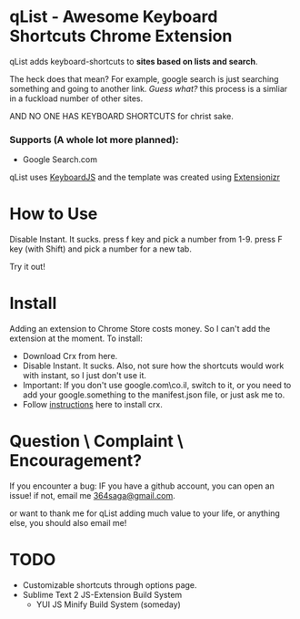 qList - Awesome Keyboard Shortcuts Chrome Extension
===========

qList adds keyboard-shortcuts to **sites based on lists and search**.

The heck does that mean?
For example, google search is just searching something and going to another link.
*Guess what?* this process is a simliar in a fuckload number of other sites.

AND NO ONE HAS KEYBOARD SHORTCUTS for christ sake.

### Supports (A whole lot more planned):
 - Google Search.com

qList uses [KeyboardJS](http://robertwhurst.github.io/KeyboardJS/) and the template was created using [Extensionizr](http://extensionizr.com)

How to Use
==========
Disable Instant. It sucks.
press f key and pick a number from 1-9.
press F key (with Shift) and pick a number for a new tab.

Try it out!

Install
====
Adding an extension to Chrome Store costs money. So I can't add the extension at the moment. To install:
- Download Crx from here.
- Disable Instant. It sucks. Also, not sure how the shortcuts would work with instant, so I just don't use it.
- Important: If you don't use google.com\co.il, switch to it, or you need to add your google.something to the manifest.json file, or just ask me to.
- Follow [instructions](https://support.google.com/chrome_webstore/answer/2664769?p=crx_warning&rd=1) here to install crx.

Question \ Complaint \ Encouragement?
=====================================
If you encounter a bug: IF you have a github account, you can open an issue! if not, email me 364saga@gmail.com.

or want to thank me for qList adding much value to your life, or anything else, you should also email me!

TODO
====
- Customizable shortcuts through options page.
- Sublime Text 2 JS-Extension Build System
	- YUI JS Minify Build System (someday)